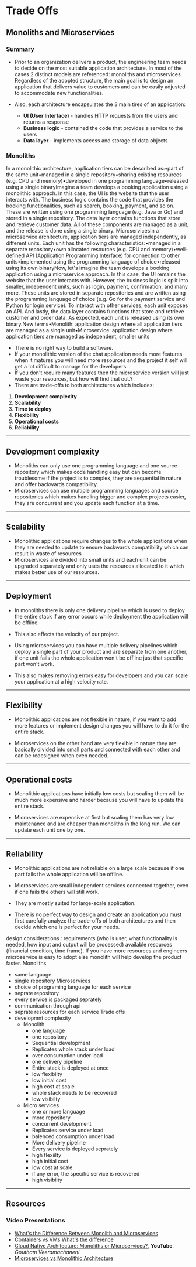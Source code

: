# Trade Offs

## Monoliths and Microservices

### Summary

- Prior to an organization delivers a product, the engineering team needs to decide on the most suitable application architecture. In most of the cases 2 distinct models are referenced: monoliths and microservices. Regardless of the adopted structure, the main goal is to design an application that delivers value to customers and can be easily adjusted to accommodate new functionalities.

- Also, each architecture encapsulates the 3 main tires of an application:
  - **UI (User Interface)** - handles HTTP requests from the users and returns a response
  - **Business logic** - contained the code that provides a service to the users
  - **Data layer** - implements access and storage of data objects

### Monoliths

In a monolithic architecture, application tiers can be described as:•part of the same unit•managed in a single repository•sharing existing resources (e.g. CPU and memory)•developed in one programming language•released using a single binaryImagine a team develops a booking application using a monolithic approach. In this case, the UI is the website that the user interacts with. The business logic contains the code that provides the booking functionalities, such as search, booking, payment, and so on. These are written using one programming language (e.g. Java or Go) and stored in a single repository. The data layer contains functions that store and retrieve customer data. All of these components are managed as a unit, and the release is done using a single binary.
MicroservicesIn a microservice architecture, application tiers are managed independently, as different units. Each unit has the following characteristics:•managed in a separate repository•own allocated resources (e.g. CPU and memory)•well-defined API (Application Programming Interface) for connection to other units•implemented using the programming language of choice•released using its own binaryNow, let's imagine the team develops a booking application using a microservice approach.
In this case, the UI remains the website that the user interacts with. However, the business logic is split into smaller, independent units, such as login, payment, confirmation, and many more. These units are stored in separate repositories and are written using the programming language of choice (e.g. Go for the payment service and Python for login service). To interact with other services, each unit exposes an API. And lastly, the data layer contains functions that store and retrieve customer and order data. As expected, each unit is released using its own binary.New terms•Monolith: application design where all application tiers are managed as a single unit•Microservice: application design where application tiers are managed as independent, smaller units

- There is no right way to build a software.
- If your monolithic version of the chat application needs more features when it matures you will need more resources and the project it self will get a lot difficult to manage for the developers.
- If you don't require many features then the microservice version will just waste your resources, but how will find that out.?
- There are trade-offs to both architectures which includes:

1. **Development complexity**
2. **Scalability**
3. **Time to deploy**
4. **Flexibility**
5. **Operational costs**
6. **Reliability**

---

## Development complexity

- Monoliths can only use one programming language and one source-repository which makes code handling easy but can become troublesome if the project is to complex, they are sequential in nature and offer backwards compatibility.
- Microservices can use multiple programming languages and source repositories which makes handling bigger and complex projects easier, they are concurrent and you update each function at a time.

---

## Scalability

- Monolithic applications require changes to the whole applications when they are needed to update to ensure backwards compatibility which can result in waste of resources
- Microservices are divided into small units and each unit can be upgraded separately and only uses the resources allocated to it which makes better use of our resources.

---

## Deployment

- In monoliths there is only one delivery pipeline which is used to deploy the entire stack if any error occurs while deployment the application will be offline.
- This also effects the velocity of our project.

- Using microservices you can have multiple delivery pipelines which deploy a single part of your product and are separate from one another, if one unit fails the whole application won't be offline just that specific part won't work.
- This also makes removing errors easy for developers and you can scale your application at a high velocity rate.

---

## Flexibility

- Monolithic applications are not flexible in nature, if you want to add more features or implement design changes you will have to do it for the entire stack.

- Microservices on the other hand are very flexible in nature they are basically divided into small parts and connected with each other and can be redesigned when even needed.

---

## Operational costs

- Monolithic applications have initially low costs but scaling them will be much more expensive and harder because you will have to update the entire stack.

- Microservices are expensive at first but scaling them has very low maintenance and are cheaper than monoliths in the long run. We can update each unit one by one.

---

## Reliability

- Monolithic applications are not reliable on a large scale because if one part fails the whole application will be offline.

- Microservices are small independent services connected together, even if one fails the others will still work.
- They are mostly suited for large-scale application.

- There is no perfect way to design and create an application you must first carefully analyze the trade-offs of both architectures and then decide which one is perfect for your needs.

design considerations :
requirements (who is user, what functionality is needed, how input and output will be processed)
available resources (financial condition, time frame).
If you have more resources and engineers microservice is easy to adopt
else monolith will help develop the product faster.
Monoliths

- same language
- single repository
  Microservices
- choice of programing language for each service
- seprate repository
- every service is packaged seprately
- communication through api
- seprate resources for each service
  Trade offs
- developmnt complexity
  - Monolith
    - one language
    - one repository
    - Sequential development
    - Replicates whole stack under load
    - over consumption under load
    - one delivery pipeline
    - Entire stack is deployed at once
    - low flexibilty
    - low initial cost
    - high cost at scale
    - whole stack needs to be recovered
    - low visibilty
  - Micro services
    - one or more language
    - more repository
    - concurrent development
    - Replicates service under load
    - balenced consumption under load
    - More delivery pipeline
    - Every service is deployed seprately
    - high flexiilty
    - high initial cost
    - low cost at scale
    - if any error, the specific service is recovered
    - high visibilty

---

## Resources

### Video Presentations

- [What's the Difference Between Monolith and Microservices](https://nordicapis.com/whats-the-difference-between-monolith-and-microservices/)
- [Containers vs VMs What's the difference](https://www.youtube.com/watch?v=cjXI-yxqGTI)
- [Cloud Native Architecture: Monoliths or Microservices?](https://youtu.be/BmPnNmN9jtc), **YouTube**, _Goutham Veeramachaneni_
- [Microservices vs Monolithic Architecture](https://www.mulesoft.com/resources/api/microservices-vs-monolithic)
